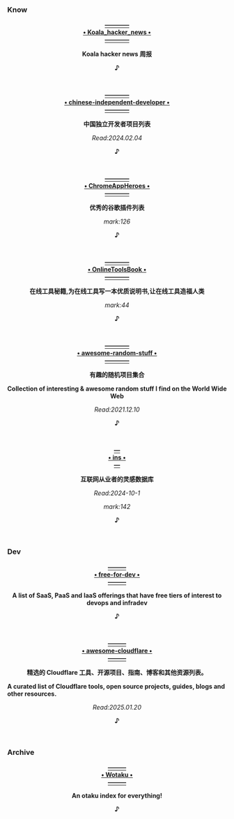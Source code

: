### Know
  <p align="center"><a href="https://github.com/ZutJoe/Koala_hacker_news">
                                                            <b>————<br>• Koala_hacker_news •<br>————</b>
  </a></p>
  <p align="center">                                                  <b>Koala hacker news 周报</b></p>
  </a></p>
  <p align="center"><b>♪</b></p><br>

  <p align="center"><a href="https://github.com/1c7/chinese-independent-developer">
                                                     <b>————<br>• chinese-independent-developer •<br>————</b>
  </a></p>
  <p align="center">                                           <b>中国独立开发者项目列表</b></p>
  </a></p>
                                                         <p align="center"><i>Read:2024.02.04</i></p>
  <p align="center"><b>♪</b></p><br>
  
  <p align="center"><a href="https://github.com/zhaoolee/ChromeAppHeroes">
                                                            <b>————<br>• ChromeAppHeroes •<br>————</b>
  </a></p>
  <p align="center">                                               <b>优秀的谷歌插件列表</b></p>
  </a></p>
                                                         <p align="center"><i>mark:126</i></p>
  <p align="center"><b>♪</b></p><br>
  
  <p align="center"><a href="https://github.com/zhaoolee/OnlineToolsBook">
                                                            <b>————<br>• OnlineToolsBook •<br>————</b>
  </a></p>
  <p align="center">                        <b>在线工具秘籍,为在线工具写一本优质说明书,让在线工具造福人类</b></p>
  </a></p>
                                                         <p align="center"><i>mark:44</i></p>
  <p align="center"><b>♪</b></p><br>
  
  <p align="center"><a href="https://github.com/ahmadawais/awesome-random-stuff">
                                                            <b>————<br>• awesome-random-stuff •<br>————</b>
  </a></p>
  <p align="center">                                                  <b>有趣的随机项目集合</b></p>
  <p align="center">                   <b>Collection of interesting & awesome random stuff I find on the World Wide Web</b></p>
  </a></p>
                                                         <p align="center"><i>Read:2021.12.10</i></p>
  <p align="center"><b>♪</b></p><br>
  
  <p align="center"><a href="https://github.com/zhaoolee/ins">
                                                            <b>—<br>• ins •<br>—</b>
  </a></p>
  <p align="center">                                        <b>互联网从业者的灵感数据库</b></p>
  </a></p>
                                                         <p align="center"><i>Read:2024-10-1</i></p>
                                                            <p align="center"><i>mark:142</i></p>
  <p align="center"><b>♪</b></p><br>

### Dev
  <p align="center"><a href="https://github.com/ripienaar/free-for-dev">
                                                            <b>———<br>• free-for-dev •<br>———</b>
  </a></p>
  <p align="center">                                        <b>A list of SaaS, PaaS and IaaS offerings that have free tiers of interest to devops and infradev</b></p>
  </a></p>
                                                        
<p align="center"><b>♪</b></p><br>

  <p align="center"><a href=https://github.com/zhuima/awesome-cloudflare">
                                                            <b>———<br>• awesome-cloudflare •<br>———</b>
  </a></p>
  <p align="center">      
<p align="center">                                        <b>精选的 Cloudflare 工具、开源项目、指南、博客和其他资源列表。</b></p>                                  <b>A curated list of Cloudflare tools, open source projects, guides, blogs and other resources.</b></p>
  </a></p>

<p align="center"><i>Read:2025.01.20</i></p>
                                                        
<p align="center"><b>♪</b></p><br>



### Archive
  <p align="center"><a href="https://github.com/wotakumoe/Wotaku">
                                                            <b>———<br>• Wotaku •<br>———</b>
  </a></p>
  <p align="center">                                        <b>An otaku index for everything! </b></p>
  </a></p>
                                                        
<p align="center"><b>♪</b></p><br>
